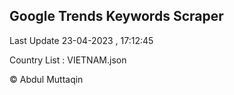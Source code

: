 

## Google Trends Keywords Scraper 
 
Last Update 23-04-2023 , 17:12:45

Country List :
VIETNAM.json



© Abdul Muttaqin 
